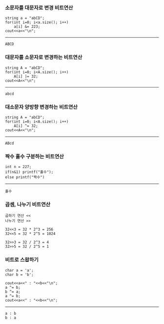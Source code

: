 ### 소문자를 대문자로 변경 비트연산
    string a = "abCD";
    for(int i=0; i<a.size(); i++)
        a[i] &= 223;
    cout<<a<<"\n";
--- 
    ABCD
### 대문자를 소문자로 변경하는 비트연산
    string A = "abCD";
    for(int i=0; i<A.size(); i++)
        A[i] |= 32;
    cout<<A<<"\n";
---
    abcd
     
### 대소문자 양방향 변경하는 비트연산
    string A = "abCD";
    for(int i=0; i<A.size(); i++)
        A[i] ^= 32;
    cout<<A<<"\n";
---
    ABcd
### 짝수 홀수 구분하는 비트연산
    int n = 227;
    if(n&1) printf("홀수");
    else printf("짝수")
---
    홀수

### 곱셈, 나누기 비트연산
    곱하기 연산 << 
    나누기 연산 >>
    
    32<<3 = 32 * 2^3 = 256
    32<<5 = 32 * 2^5 = 1024
    
    32>>3 = 32 / 2^3 = 4
    32>>5 = 32 / 2^5 = 1

### 비트로 스왑하기
    char a = 'a';
    char b = 'b';
    
    cout<<a<<" : "<<b<<"\n";
    a ^= b;
    b ^= a;
    a ^= b;
    cout<<a<<" : "<<b<<"\n";
---
    a : b
    b : a
